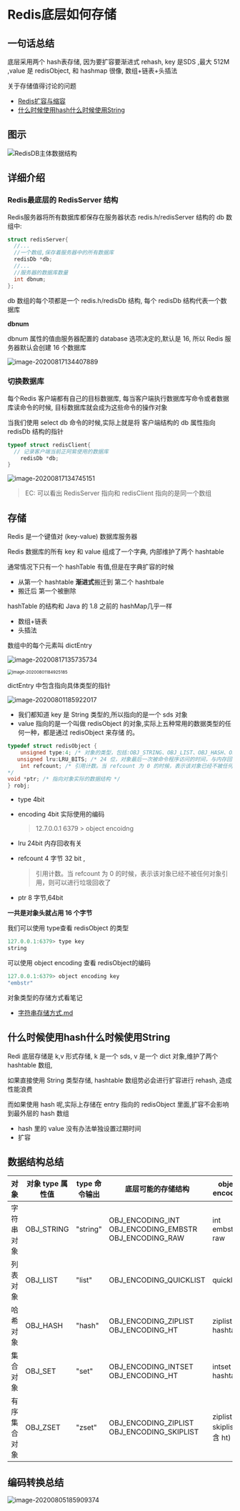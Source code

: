 # Redis底层如何存储

## 一句话总结

底层采用两个 hash表存储, 因为要扩容要渐进式 rehash, key 是SDS ,最大 512M ,value 是 redisObject, 和 hashmap 很像, 数组+链表+头插法

关于存储值得讨论的问题

-  [Redis扩容与缩容](../06-模式以及常见问题/06-Redis扩容与缩容.md) 
-  [什么时候使用hash什么时候使用String](#什么时候使用hash什么时候使用String)

## 图示

![RedisDB主体数据结构](../../../assets/RedisDB主体数据结构.png)

## 详细介绍

### Redis最底层的 RedisServer 结构

Redis服务器将所有数据库都保存在服务器状态 redis.h/redisServer 结构的 db 数组中:

```c++
struct redisServer{
  //...
  //一个数组,保存着服务器中的所有数据库
  redisDb *db;
  //...
  //服务器的数据库数量
  int dbnum;
};
```

db 数组的每个项都是一个 redis.h/redisDb 结构, 每个 redisDb 结构代表一个数据库

**dbnum** 

dbnum 属性的值由服务器配置的 database 选项决定的,默认是 16, 所以 Redis 服务器默认会创建 16 个数据库

![image-20200817134407889](../../../assets/image-20200817134407889.png)

### 切换数据库

每个Redis 客户端都有自己的目标数据库, 每当客户端执行数据库写命令或者数据库读命令的时候, 目标数据库就会成为这些命令的操作对象

当我们使用 select db 命令的时候,实际上就是将 客户端结构的 db 属性指向 redisDb 结构的指针

```c
typeof struct redisClient{
  // 记录客户端当前正阿紫使用的数据库
	redisDb *db;
}
```

![image-20200817134745151](../../../assets/image-20200817134745151.png)

> EC: 可以看出 RedisServer 指向和 redisClient 指向的是同一个数组

## 存储

Redis 是一个键值对 (key-value) 数据库服务器

Redis 数据库的所有 key 和 value 组成了一个字典, 内部维护了两个 hashtable 

通常情况下只有一个 hashTable 有值,但是在字典扩容的时候

- 从第一个 hashtable **渐进式**搬迁到 第二个 hashtbale
- 搬迁后 第一个被删除

hashTable 的结构和 Java 的 1.8 之前的 hashMap几乎一样

- 数组+链表
- 头插法

数组中的每个元素叫 dictEntry 

![image-20200817135735734](../../../assets/image-20200817135735734.png)

<img src="../../../assets/image-20200801184925185.png" alt="image-20200801184925185" style="zoom: 67%;" />



dictEntry 中包含指向具体类型的指针

![image-20200801185922017](../../../assets/image-20200801185922017.png)

- 我们都知道 key 是 String 类型的,所以指向的是一个 sds 对象
- value 指向的是一个叫做 redisObject 的对象\,实际上五种常用的数据类型的任何一种，都是通过 redisObject 来存储 的。

```c
typedef struct redisObject {
	unsigned type:4; /* 对象的类型，包括:OBJ_STRING、OBJ_LIST、OBJ_HASH、OBJ_SET、OBJ_ZSET */ 		   		unsigned encoding:4; /* 具体的数据结构 */
   unsigned lru:LRU_BITS; /* 24 位，对象最后一次被命令程序访问的时间，与内存回收有关 */
    int refcount; /* 引用计数。当 refcount 为 0 的时候，表示该对象已经不被任何对象引用，则可以进行垃圾回收了
*/
void *ptr; /* 指向对象实际的数据结构 */
} robj;
```

- type  4bit

- encoding 4bit  实际使用的编码

  > 12.7.0.0.1 6379 > object encoidng 

- lru 24bit  内存回收有关

- refcount 4 字节 32 bit , 

  >  引用计数。当 refcount 为 0 的时候，表示该对象已经不被任何对象引用，则可以进行垃圾回收了

- ptr 8 字节,64bit

**一共是对象头就占用 16 个字节**

我们可以使用 type查看 redisObject 的类型

```java
127.0.0.1:6379> type key
string
```

可以使用 object encoding 查看 redisObject的编码

```java
127.0.0.1:6379> object encoding key
"embstr"
```

对象类型的存储方式看笔记

- [字符串存储方式.md](030-字符串存储方式.md) 

## 什么时候使用hash什么时候使用String

Redi 底层存储是 k,v 形式存储, k 是一个 sds, v 是一个 dict 对象,维护了两个 hashtable 数组,

如果直接使用 String 类型存储, hashtable 数组势必会进行扩容进行 rehash, 造成性能浪费

而如果使用 hash 呢,实际上存储在 entry 指向的 redisObject 里面,扩容不会影响到最外层的 hash 数组

- hash 里的 value 没有办法单独设置过期时间
- 扩容

## 数据结构总结

| 对象         | 对象 type 属性值 | type 命令输出 | 底层可能的存储结构                                    | object encoding           |
| ------------ | ---------------- | ------------- | ----------------------------------------------------- | ------------------------- |
| 字符串对象   | OBJ_STRING       | "string"      | OBJ_ENCODING_INT OBJ_ENCODING_EMBSTR OBJ_ENCODING_RAW | int embstr raw            |
| 列表对象     | OBJ_LIST         | "list"        | OBJ_ENCODING_QUICKLIST                                | quicklist                 |
| 哈希对象     | OBJ_HASH         | "hash"        | OBJ_ENCODING_ZIPLIST OBJ_ENCODING_HT                  | ziplist hashtable         |
| 集合对象     | OBJ_SET          | "set"         | OBJ_ENCODING_INTSET OBJ_ENCODING_HT                   | intset hashtable          |
| 有序集合对象 | OBJ_ZSET         | "zset"        | OBJ_ENCODING_ZIPLIST OBJ_ENCODING_SKIPLIST            | ziplist skiplist(包含 ht) |

## 编码转换总结

![image-20200805185909374](../../../assets/image-20200805185909374.png)

